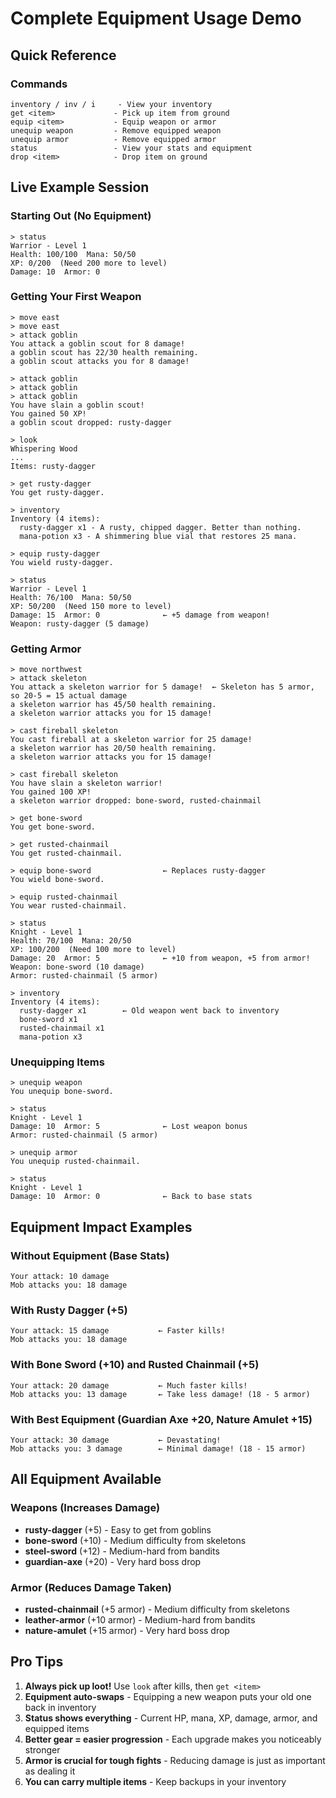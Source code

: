 # Complete Equipment Usage Demo

## Quick Reference

### Commands
```
inventory / inv / i     - View your inventory
get <item>             - Pick up item from ground
equip <item>           - Equip weapon or armor
unequip weapon         - Remove equipped weapon
unequip armor          - Remove equipped armor
status                 - View your stats and equipment
drop <item>            - Drop item on ground
```

## Live Example Session

### Starting Out (No Equipment)
```
> status
Warrior - Level 1
Health: 100/100  Mana: 50/50
XP: 0/200  (Need 200 more to level)
Damage: 10  Armor: 0
```

### Getting Your First Weapon
```
> move east
> move east
> attack goblin
You attack a goblin scout for 8 damage!
a goblin scout has 22/30 health remaining.
a goblin scout attacks you for 8 damage!

> attack goblin
> attack goblin
> attack goblin
You have slain a goblin scout!
You gained 50 XP!
a goblin scout dropped: rusty-dagger

> look
Whispering Wood
...
Items: rusty-dagger

> get rusty-dagger
You get rusty-dagger.

> inventory
Inventory (4 items):
  rusty-dagger x1 - A rusty, chipped dagger. Better than nothing.
  mana-potion x3 - A shimmering blue vial that restores 25 mana.

> equip rusty-dagger
You wield rusty-dagger.

> status
Warrior - Level 1
Health: 76/100  Mana: 50/50
XP: 50/200  (Need 150 more to level)
Damage: 15  Armor: 0              ← +5 damage from weapon!
Weapon: rusty-dagger (5 damage)
```

### Getting Armor
```
> move northwest
> attack skeleton
You attack a skeleton warrior for 5 damage!  ← Skeleton has 5 armor, so 20-5 = 15 actual damage
a skeleton warrior has 45/50 health remaining.
a skeleton warrior attacks you for 15 damage!

> cast fireball skeleton
You cast fireball at a skeleton warrior for 25 damage!
a skeleton warrior has 20/50 health remaining.
a skeleton warrior attacks you for 15 damage!

> cast fireball skeleton
You have slain a skeleton warrior!
You gained 100 XP!
a skeleton warrior dropped: bone-sword, rusted-chainmail

> get bone-sword
You get bone-sword.

> get rusted-chainmail
You get rusted-chainmail.

> equip bone-sword                ← Replaces rusty-dagger
You wield bone-sword.

> equip rusted-chainmail
You wear rusted-chainmail.

> status
Knight - Level 1
Health: 70/100  Mana: 20/50
XP: 100/200  (Need 100 more to level)
Damage: 20  Armor: 5              ← +10 from weapon, +5 from armor!
Weapon: bone-sword (10 damage)
Armor: rusted-chainmail (5 armor)

> inventory
Inventory (4 items):
  rusty-dagger x1        ← Old weapon went back to inventory
  bone-sword x1
  rusted-chainmail x1
  mana-potion x3
```

### Unequipping Items
```
> unequip weapon
You unequip bone-sword.

> status
Knight - Level 1
Damage: 10  Armor: 5              ← Lost weapon bonus
Armor: rusted-chainmail (5 armor)

> unequip armor
You unequip rusted-chainmail.

> status
Knight - Level 1
Damage: 10  Armor: 0              ← Back to base stats
```

## Equipment Impact Examples

### Without Equipment (Base Stats)
```
Your attack: 10 damage
Mob attacks you: 18 damage
```

### With Rusty Dagger (+5)
```
Your attack: 15 damage           ← Faster kills!
Mob attacks you: 18 damage
```

### With Bone Sword (+10) and Rusted Chainmail (+5)
```
Your attack: 20 damage           ← Much faster kills!
Mob attacks you: 13 damage       ← Take less damage! (18 - 5 armor)
```

### With Best Equipment (Guardian Axe +20, Nature Amulet +15)
```
Your attack: 30 damage           ← Devastating!
Mob attacks you: 3 damage        ← Minimal damage! (18 - 15 armor)
```

## All Equipment Available

### Weapons (Increases Damage)
- **rusty-dagger** (+5) - Easy to get from goblins
- **bone-sword** (+10) - Medium difficulty from skeletons  
- **steel-sword** (+12) - Medium-hard from bandits
- **guardian-axe** (+20) - Very hard boss drop

### Armor (Reduces Damage Taken)
- **rusted-chainmail** (+5 armor) - Medium difficulty from skeletons
- **leather-armor** (+10 armor) - Medium-hard from bandits
- **nature-amulet** (+15 armor) - Very hard boss drop

## Pro Tips

1. **Always pick up loot!** Use `look` after kills, then `get <item>`
2. **Equipment auto-swaps** - Equipping a new weapon puts your old one back in inventory
3. **Status shows everything** - Current HP, mana, XP, damage, armor, and equipped items
4. **Better gear = easier progression** - Each upgrade makes you noticeably stronger
5. **Armor is crucial for tough fights** - Reducing damage is just as important as dealing it
6. **You can carry multiple items** - Keep backups in your inventory
